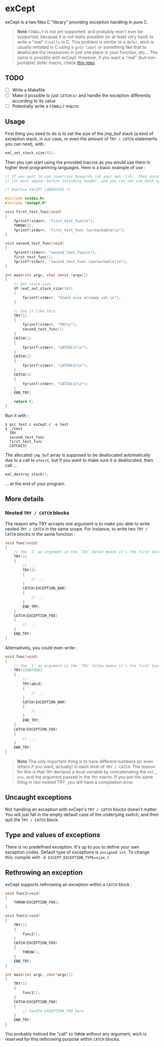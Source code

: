 # exCept

exCept is a two files C "library" providing exception handling in pure C.

> **Note**
> `FINALLY` is not yet supported, and probably won't ever be supported, because it is not really possible (or at least very hard) to write a "real" `finally` in C. This problem is similar to a `defer`, wich is usually imitated in C using a `goto label` or something like that to deallocate the ressources in just one place in your function, etc... The same is possible with exCept.
> However, if you want a "real" (but non-portable) defer macro, check [this repo](https://github.com/brvtalcake/defer).

## TODO

- [ ] Write a Makefile
- [ ] Make it possible to just `CATCH(e)` and handle the exception differently according to its value
- [ ] Potentially write a `FINALLY` macro

## Usage

First thing you need to do is to set the size of the jmp_buf stack (a kind of exception stack, in our case, or even the amount of `TRY / CATCH` statements you can nest), with :

```c
exC_set_stack_size(42);
```

Then you can start using the provided macros as you would use them in higher level programming languages. Here is a basic example of use :

```c
// If you want to use lowercase keywords (at your own risk), then uncomment the following line
// (it must appear before including header, and you can not use both syntaxes in the same time)

/* #define EXCEPT_LOWERCASE */

#include <stdio.h>
#include "exCept.h"

void first_test_func(void)
{
    fprintf(stderr, "first_test_func\n");
    THROW(3);
    fprintf(stderr, "first_test_func (unreachable)\n");
}

void second_test_func(void)
{
    fprintf(stderr, "second_test_func\n");
    first_test_func();
    fprintf(stderr, "second_test_func (unreachable)\n");
}

int main(int argc, char const *argv[])
{
    // Set stack size
    if (exC_set_stack_size(10))
    {
        fprintf(stderr, "Stack size already set.\n");
    }

    // Use it like this
    TRY(1)
    {
        fprintf(stderr, "TRY\n");
        second_test_func();
    }
    CATCH(1)
    {
        fprintf(stderr, "CATCH(1)\n");
    }
    CATCH(2)
    {
        fprintf(stderr, "CATCH(2)\n");
    }
    CATCH(3)
    {
        fprintf(stderr, "CATCH(3)\n");
    }
    END_TRY;

    return 0;
}
```

Run it with :

```shell
$ gcc test.c exCept.c -o test
$ ./test
  TRY
  second_test_func
  first_test_func
  CATCH(3)
```

The allocated `jmp_buf` array is supposed to be deallocated automatically due to a call to `atexit`, but if you want to make sure it is deallocated, then call ...

```c
exC_destroy_stack();
```

... at the end of your program.

## More details

### Nested `TRY / CATCH` blocks

The reason why TRY accepts one argument is to make you able to write nested `TRY / CATCH` in the same scope. For instance, to write two `TRY / CATCH` blocks in the same function :

```c
void func(void)
{
    // the `1` as argument in the `TRY` below means it's the first level of `TRY / CATCH` in this scope
    TRY(1) 
    {
        // ...
        TRY(2)
        {
            // ...
        }
        CATCH(EXCEPTION_BAR)
        {
            // ...
        }
        END_TRY;
    }
    CATCH(EXCEPTION_FOO)
    {
        // ...
    }
    END_TRY;
}
```

Alternatively, you could even write :

```c
void func(void)
{
    // the `1` as argument in the `TRY` below means it's the first level of `TRY / CATCH` in this scope
    TRY(15987456) 
    {
        // ...
        TRY(abcd)
        {
            // ...
        }
        CATCH(EXCEPTION_BAR)
        {
            // ...
        }
        END_TRY;
    }
    CATCH(EXCEPTION_FOO)
    {
        // ...
    }
    END_TRY;
}
```

> **Note**
> The only important thing is to have different numbers (or even letters if you want, actually) in each level of `TRY / CATCH`. The reason for this is that `TRY` declares a local variable by concatenating the `exC_`, `env`, and the argument passed in the `TRY` macro. If you put the same thing in two nested TRY, you will have a compilation error.

## Uncaught exceptions

Not handling an exception with exCept's `TRY / CATCH` blocks doesn't matter. You will just fall in the empty default case of the underlying switch, and then quit the `TRY / CATCH` block.

## Type and values of exceptions

There is no predefined exception. It's up to you to define your own exception codes. Default type of exceptions is `unsigned int`. To change this, compile with `-D EXCEPT_EXCEPTION_TYPE=size_t`

## Rethrowing an exception

exCept supports rethrowing an exception within a `CATCH` block :

```c
void func2(void)
{
    THROW(EXCEPTION_FOO);
}

void func1(void)
{
    TRY(1)
    {
        func2();
    }
    CATCH(EXCEPTION_FOO)
    {
        THROW();
    }
    END_TRY;
}

int main(int argc, char*argv[])
{
    TRY(1)
    {
        func1();
    }
    CATCH(EXCEPTION_FOO)
    {
        // handle EXCEPTION_FOO here
    }
    END_TRY;
}
```

You probably noticed the "call" to `THROW` without any argument, wich is reserved for this rethrowing purpose within `CATCH` blocks.
